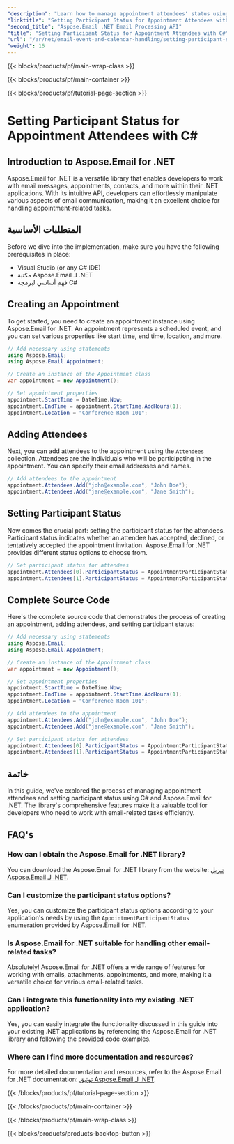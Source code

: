 ```yaml
---
"description": "Learn how to manage appointment attendees' status using C# and Aspose.Email for .NET. Step-by-step guide with source code."
"linktitle": "Setting Participant Status for Appointment Attendees with C#"
"second_title": "Aspose.Email .NET Email Processing API"
"title": "Setting Participant Status for Appointment Attendees with C#"
"url": "/ar/net/email-event-and-calendar-handling/setting-participant-status-for-appointment-attendees-with-csharp/"
"weight": 16
---
```


{{< blocks/products/pf/main-wrap-class >}}

{{< blocks/products/pf/main-container >}}

{{< blocks/products/pf/tutorial-page-section >}}

# Setting Participant Status for Appointment Attendees with C#


## Introduction to Aspose.Email for .NET

Aspose.Email for .NET is a versatile library that enables developers to work with email messages, appointments, contacts, and more within their .NET applications. With its intuitive API, developers can effortlessly manipulate various aspects of email communication, making it an excellent choice for handling appointment-related tasks.

## المتطلبات الأساسية

Before we dive into the implementation, make sure you have the following prerequisites in place:

- Visual Studio (or any C# IDE)
- مكتبة Aspose.Email لـ .NET
- فهم أساسي لبرمجة C#

## Creating an Appointment

To get started, you need to create an appointment instance using Aspose.Email for .NET. An appointment represents a scheduled event, and you can set various properties like start time, end time, location, and more.

```csharp
// Add necessary using statements
using Aspose.Email;
using Aspose.Email.Appointment;

// Create an instance of the Appointment class
var appointment = new Appointment();

// Set appointment properties
appointment.StartTime = DateTime.Now;
appointment.EndTime = appointment.StartTime.AddHours(1);
appointment.Location = "Conference Room 101";
```

## Adding Attendees

Next, you can add attendees to the appointment using the `Attendees` collection. Attendees are the individuals who will be participating in the appointment. You can specify their email addresses and names.

```csharp
// Add attendees to the appointment
appointment.Attendees.Add("john@example.com", "John Doe");
appointment.Attendees.Add("jane@example.com", "Jane Smith");
```

## Setting Participant Status

Now comes the crucial part: setting the participant status for the attendees. Participant status indicates whether an attendee has accepted, declined, or tentatively accepted the appointment invitation. Aspose.Email for .NET provides different status options to choose from.

```csharp
// Set participant status for attendees
appointment.Attendees[0].ParticipantStatus = AppointmentParticipantStatus.Accepted;
appointment.Attendees[1].ParticipantStatus = AppointmentParticipantStatus.Declined;
```

## Complete Source Code

Here's the complete source code that demonstrates the process of creating an appointment, adding attendees, and setting participant status:

```csharp
// Add necessary using statements
using Aspose.Email;
using Aspose.Email.Appointment;

// Create an instance of the Appointment class
var appointment = new Appointment();

// Set appointment properties
appointment.StartTime = DateTime.Now;
appointment.EndTime = appointment.StartTime.AddHours(1);
appointment.Location = "Conference Room 101";

// Add attendees to the appointment
appointment.Attendees.Add("john@example.com", "John Doe");
appointment.Attendees.Add("jane@example.com", "Jane Smith");

// Set participant status for attendees
appointment.Attendees[0].ParticipantStatus = AppointmentParticipantStatus.Accepted;
appointment.Attendees[1].ParticipantStatus = AppointmentParticipantStatus.Declined;
```

## خاتمة

In this guide, we've explored the process of managing appointment attendees and setting participant status using C# and Aspose.Email for .NET. The library's comprehensive features make it a valuable tool for developers who need to work with email-related tasks efficiently.

## FAQ's

### How can I obtain the Aspose.Email for .NET library?

You can download the Aspose.Email for .NET library from the website: [تنزيل Aspose.Email لـ .NET](https://releases.aspose.com).

### Can I customize the participant status options?

Yes, you can customize the participant status options according to your application's needs by using the `AppointmentParticipantStatus` enumeration provided by Aspose.Email for .NET.

### Is Aspose.Email for .NET suitable for handling other email-related tasks?

Absolutely! Aspose.Email for .NET offers a wide range of features for working with emails, attachments, appointments, and more, making it a versatile choice for various email-related tasks.

### Can I integrate this functionality into my existing .NET application?

Yes, you can easily integrate the functionality discussed in this guide into your existing .NET applications by referencing the Aspose.Email for .NET library and following the provided code examples.

### Where can I find more documentation and resources?

For more detailed documentation and resources, refer to the Aspose.Email for .NET documentation: [توثيق Aspose.Email لـ .NET](https://reference.aspose.com/email/net).

{{< /blocks/products/pf/tutorial-page-section >}}

{{< /blocks/products/pf/main-container >}}

{{< /blocks/products/pf/main-wrap-class >}}

{{< blocks/products/products-backtop-button >}}